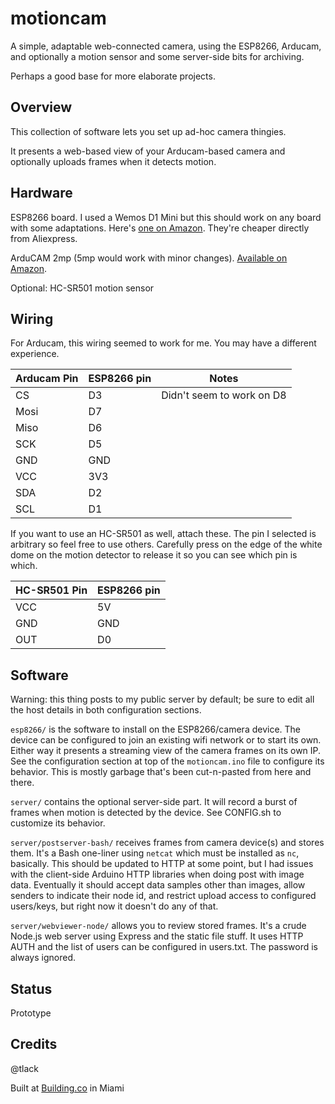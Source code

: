 motioncam
=========

A simple, adaptable web-connected camera, using the ESP8266, Arducam, and
optionally a motion sensor and some server-side bits for archiving.

Perhaps a good base for more elaborate projects.

Overview
--------

This collection of software lets you set up ad-hoc camera thingies.

It presents a web-based view of your Arducam-based camera and optionally
uploads frames when it detects motion.

Hardware
--------

ESP8266 board. I used a Wemos D1 Mini but this should work on any board with some adaptations.
Here's [one on Amazon](https://www.amazon.com/Winson-eseller-D1-mini-V2-development/dp/B01GFAO6VW/).
They're cheaper directly from Aliexpress.

ArduCAM 2mp (5mp would work with minor changes). [Available on
Amazon](https://www.amazon.com/Arducam-Module-Megapixels-Arduino-Mega2560/dp/B012UXNDOY/).

Optional: HC-SR501 motion sensor

Wiring
------

For Arducam, this wiring seemed to work for me. You may have a different
experience.

Arducam Pin | ESP8266 pin | Notes
------------|-------------|------
CS | D3 | Didn't seem to work on D8
Mosi | D7 | 
Miso | D6 | 
SCK | D5 | 
GND | GND | 
VCC | 3V3 | 
SDA | D2 | 
SCL | D1 |

If you want to use an HC-SR501 as well, attach these. The pin I selected is
arbitrary so feel free to use others. Carefully press on the edge of the white
dome on the motion detector to release it so you can see which pin is which.

HC-SR501 Pin | ESP8266 pin 
-------------|------------
VCC | 5V | Apparently some are 3V instead of 5V 
GND | GND | 
OUT | D0 |


Software
--------

Warning: this thing posts to my public server by default; be sure to edit all
the host details in both configuration sections.

`esp8266/` is the software to install on the ESP8266/camera device. The device
can be configured to join an existing wifi network or to start its own. Either
way it presents a streaming view of the camera frames on its own IP. See the
configuration section at top of the `motioncam.ino` file to configure its
behavior. This is mostly garbage that's been cut-n-pasted from here and there.

`server/` contains the optional server-side part. It will record a burst of frames
when motion is detected by the device. See CONFIG.sh to customize its behavior.

`server/postserver-bash/` receives frames from camera device(s) and stores them. It's a
Bash one-liner using `netcat` which must be installed as `nc`, basically.  This
should be updated to HTTP at some point, but I had issues with the client-side
Arduino HTTP libraries when doing post with image data. Eventually it should
accept data samples other than images, allow senders to indicate their node id,
and restrict upload access to configured users/keys, but right now it doesn't
do any of that.

`server/webviewer-node/` allows you to review stored frames. It's a crude Node.js
web server using Express and the static file stuff. It uses HTTP AUTH and the
list of users can be configured in users.txt.  The password is always ignored.

Status
------

Prototype

Credits
-------

@tlack

Built at [Building.co](http://building.co) in Miami

